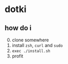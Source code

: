 # dotki
## how do i
0. clone somewhere
1. install `zsh`, `curl` and `sudo`
2. `exec ./install.sh`
3. profit
